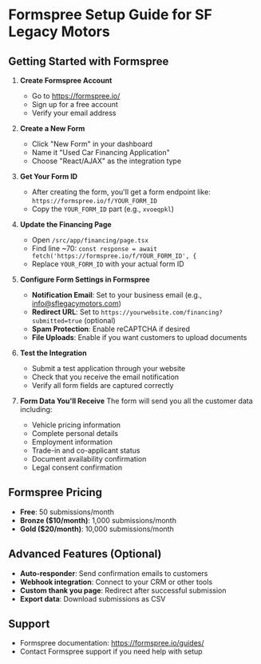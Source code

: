 # Formspree Setup Guide for SF Legacy Motors

## Getting Started with Formspree

1. **Create Formspree Account**
   - Go to https://formspree.io/
   - Sign up for a free account
   - Verify your email address

2. **Create a New Form**
   - Click "New Form" in your dashboard
   - Name it "Used Car Financing Application"
   - Choose "React/AJAX" as the integration type

3. **Get Your Form ID**
   - After creating the form, you'll get a form endpoint like: `https://formspree.io/f/YOUR_FORM_ID`
   - Copy the `YOUR_FORM_ID` part (e.g., `xvoeqpkl`)

4. **Update the Financing Page**
   - Open `/src/app/financing/page.tsx`
   - Find line ~70: `const response = await fetch('https://formspree.io/f/YOUR_FORM_ID', {`
   - Replace `YOUR_FORM_ID` with your actual form ID

5. **Configure Form Settings in Formspree**
   - **Notification Email**: Set to your business email (e.g., info@sflegacymotors.com)
   - **Redirect URL**: Set to `https://yourwebsite.com/financing?submitted=true` (optional)
   - **Spam Protection**: Enable reCAPTCHA if desired
   - **File Uploads**: Enable if you want customers to upload documents

6. **Test the Integration**
   - Submit a test application through your website
   - Check that you receive the email notification
   - Verify all form fields are captured correctly

7. **Form Data You'll Receive**
   The form will send you all the customer data including:
   - Vehicle pricing information
   - Complete personal details
   - Employment information
   - Trade-in and co-applicant status
   - Document availability confirmation
   - Legal consent confirmation

## Formspree Pricing
- **Free**: 50 submissions/month
- **Bronze ($10/month)**: 1,000 submissions/month  
- **Gold ($20/month)**: 10,000 submissions/month

## Advanced Features (Optional)
- **Auto-responder**: Send confirmation emails to customers
- **Webhook integration**: Connect to your CRM or other tools
- **Custom thank you page**: Redirect after successful submission
- **Export data**: Download submissions as CSV

## Support
- Formspree documentation: https://formspree.io/guides/
- Contact Formspree support if you need help with setup
